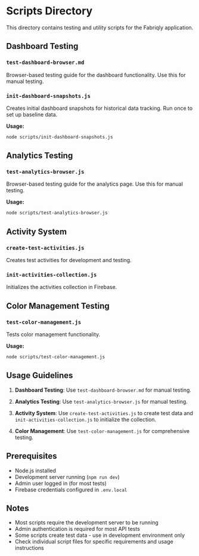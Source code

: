 # Scripts Directory

This directory contains testing and utility scripts for the Fabriqly application.

## Dashboard Testing

### `test-dashboard-browser.md`
Browser-based testing guide for the dashboard functionality. Use this for manual testing.

### `init-dashboard-snapshots.js`
Creates initial dashboard snapshots for historical data tracking. Run once to set up baseline data.

**Usage:**
```bash
node scripts/init-dashboard-snapshots.js
```

## Analytics Testing

### `test-analytics-browser.js`
Browser-based testing guide for the analytics page. Use this for manual testing.

**Usage:**
```bash
node scripts/test-analytics-browser.js
```

## Activity System

### `create-test-activities.js`
Creates test activities for development and testing.

### `init-activities-collection.js`
Initializes the activities collection in Firebase.

## Color Management Testing

### `test-color-management.js`
Tests color management functionality.

**Usage:**
```bash
node scripts/test-color-management.js
```

## Usage Guidelines

1. **Dashboard Testing**: Use `test-dashboard-browser.md` for manual testing.

2. **Analytics Testing**: Use `test-analytics-browser.js` for manual testing.

3. **Activity System**: Use `create-test-activities.js` to create test data and `init-activities-collection.js` to initialize the collection.

4. **Color Management**: Use `test-color-management.js` for comprehensive testing.

## Prerequisites

- Node.js installed
- Development server running (`npm run dev`)
- Admin user logged in (for most tests)
- Firebase credentials configured in `.env.local`

## Notes

- Most scripts require the development server to be running
- Admin authentication is required for most API tests
- Some scripts create test data - use in development environment only
- Check individual script files for specific requirements and usage instructions
